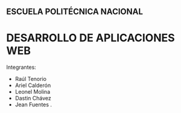 ## ESCUELA POLITÉCNICA NACIONAL
# DESARROLLO DE APLICACIONES WEB
Integrantes:
- Raúl Tenorio
- Ariel Calderón
- Leonel Molina
- Dastin Chávez
- Jean Fuentes
.